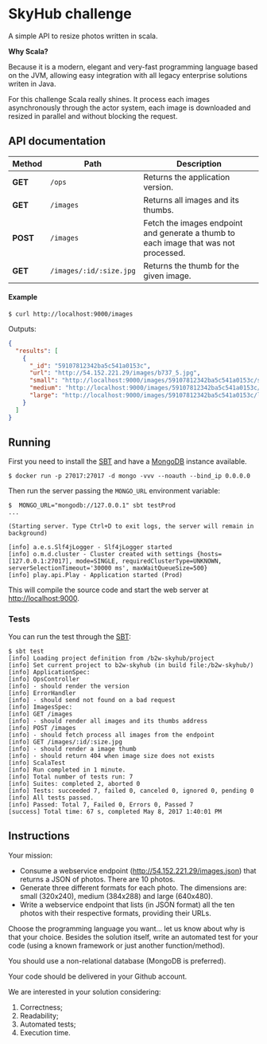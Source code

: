 # SkyHub challenge

A simple API to resize photos written in scala.

**Why Scala?**

Because it is a modern, elegant and very-fast programming language based on the JVM, allowing easy integration with all legacy enterprise solutions writen in Java.

For this challenge Scala really shines. It process each images asynchronously through the actor system, each image is downloaded and resized in parallel and without blocking the request.

## API documentation

| Method | Path | Description |
| --- | --- | --- |
| **GET** | `/ops` | Returns the application version. |
| **GET** | `/images` | Returns all images and its thumbs. |
| **POST** | `/images` | Fetch the images endpoint and generate a thumb to each image that was not processed. |
| **GET** | `/images/:id/:size.jpg` | Returns the thumb for the given image. |

#### Example

```shell
$ curl http://localhost:9000/images
```
Outputs:
```json
{
  "results": [
    {
      "_id": "59107812342ba5c541a0153c",
      "url": "http://54.152.221.29/images/b737_5.jpg",
      "small": "http://localhost:9000/images/59107812342ba5c541a0153c/small.jpg",
      "medium": "http://localhost:9000/images/59107812342ba5c541a0153c/medium.jpg",
      "large": "http://localhost:9000/images/59107812342ba5c541a0153c/large.jpg"
    }
  ]
}
```

## Running

First you need to install the [SBT](http://www.scala-sbt.org/release/docs/Setup.html) and have a [MongoDB](https://docs.mongodb.com/manual/administration/install-community/) instance available.

```shell
$ docker run -p 27017:27017 -d mongo -vvv --noauth --bind_ip 0.0.0.0
```

Then run the server passing the `MONGO_URL` environment variable:

```shell
$  MONGO_URL="mongodb://127.0.0.1" sbt testProd
...

(Starting server. Type Ctrl+D to exit logs, the server will remain in background)

[info] a.e.s.Slf4jLogger - Slf4jLogger started
[info] o.m.d.cluster - Cluster created with settings {hosts=[127.0.0.1:27017], mode=SINGLE, requiredClusterType=UNKNOWN, serverSelectionTimeout='30000 ms', maxWaitQueueSize=500}
[info] play.api.Play - Application started (Prod)
```

This will compile the source code and start the web server at [http://localhost:9000](http://localhost:9000). 

### Tests

You can run the test through the [SBT](http://www.scala-sbt.org/release/docs/Setup.html):

```
$ sbt test
[info] Loading project definition from /b2w-skyhub/project
[info] Set current project to b2w-skyhub (in build file:/b2w-skyhub/)
[info] ApplicationSpec:
[info] OpsController
[info] - should render the version
[info] ErrorHandler
[info] - should send not found on a bad request
[info] ImagesSpec:
[info] GET /images
[info] - should render all images and its thumbs address
[info] POST /images
[info] - should fetch process all images from the endpoint
[info] GET /images/:id/:size.jpg
[info] - should render a image thumb
[info] - should return 404 when image size does not exists
[info] ScalaTest
[info] Run completed in 1 minute.
[info] Total number of tests run: 7
[info] Suites: completed 2, aborted 0
[info] Tests: succeeded 7, failed 0, canceled 0, ignored 0, pending 0
[info] All tests passed.
[info] Passed: Total 7, Failed 0, Errors 0, Passed 7
[success] Total time: 67 s, completed May 8, 2017 1:40:01 PM
```

## Instructions

Your mission:
- Consume a webservice endpoint (http://54.152.221.29/images.json) that returns a JSON of photos. There are 10 photos.
- Generate three different formats for each photo. The dimensions are: small (320x240), medium (384x288) and large (640x480).
- Write a webservice endpoint that lists (in JSON format) all the ten photos with their respective formats, providing their URLs.

Choose the programming language you want... let us know about why is that your choice. Besides the solution itself, write an automated test for your code (using a known framework or just another function/method).

You should use a non-relational database (MongoDB is preferred).

Your code should be delivered in your Github account.

We are interested in your solution considering:
1. Correctness;
2. Readability;
3. Automated tests;
4. Execution time.
